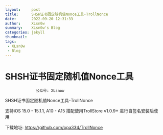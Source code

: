 ```yaml
---
layout:     post
title:      SHSH证书固定随机值Nonce工具-TrollNonce
date:       2022-09-20 12:31:33
author:     XLsn0w
summary:    XLsn0w's Blog
categories: jekyll
thumbnail:  
tags:
 - XLsn0w
 - Blog
---
```


# SHSH证书固定随机值Nonce工具
``` 
              公众号: XLsnow
``` 

SHSH证书固定随机值Nonce工具-TrollNonce

支持iOS 15.0 - 15.1.1, A10 - A15
搭配使用TrollStore v1.0.9+ 进行自签名安装后使用

下载地址: https://github.com/opa334/TrollNonce


[1]: https://xlsn0w.github.io

